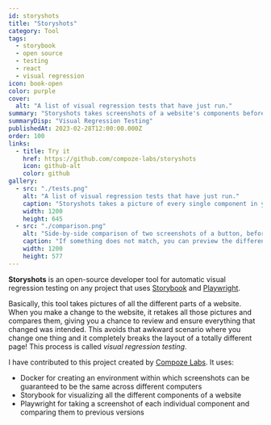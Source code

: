 ```yaml
---
id: storyshots
title: "Storyshots"
category: Tool
tags:
  - storybook
  - open source
  - testing
  - react
  - visual regression
icon: book-open
color: purple
cover:
  alt: "A list of visual regression tests that have just run."
summary: "Storyshots takes screenshots of a website's components before and after a change to avoid unintended breaks in the website."
summaryDisp: "Visual Regression Testing"
publishedAt: 2023-02-28T12:00:00.000Z
order: 100
links:
  - title: Try it
    href: https://github.com/compoze-labs/storyshots
    icon: github-alt
    color: github
gallery:
  - src: "./tests.png"
    alt: "A list of visual regression tests that have just run."
    caption: "Storyshots takes a picture of every single component in your codebase."
    width: 1200
    height: 645
  - src: "./comparison.png"
    alt: "Side-by-side comparison of two screenshots of a button, before and after being edited."
    caption: "If something does not match, you can preview the difference and troubleshoot."
    width: 1200
    height: 577
---
```


**Storyshots** is an open-source developer tool for automatic visual regression testing on any project that uses [Storybook](https://storybook.js.org/) and [Playwright](https://playwright.dev/).

Basically, this tool takes pictures of all the different parts of a website. When you make a change to the website, it retakes all those pictures and compares them, giving you a chance to review and ensure everything that changed was intended. This avoids that awkward scenario where you change one thing and it completely breaks the layout of a totally different page! This process is called <dfn>visual regression testing</dfn>.

I have contributed to this project created by [Compoze Labs](https://www.compozelabs.com/). It uses:

* Docker for creating an environment within which screenshots can be guaranteed to be the same across different computers
* Storybook for visualizing all the different components of a website
* Playwright for taking a screenshot of each individual component and comparing them to previous versions
